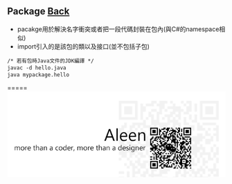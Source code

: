 ## Package [Back](./../Java.md)

- pacakge用於解決名字衝突或者把一段代碼封裝在包內(與C#的namespace相似)
- import引入的是該包的類以及接口(並不包括子包)

```dos
/* 若有包時Java文件的JDK編譯 */
javac -d hello.java
java mypackage.hello
```

=====
<a href="http://aleen42.github.io/" target="_blank" ><img src="./../../../pic/tail.gif"></a>
